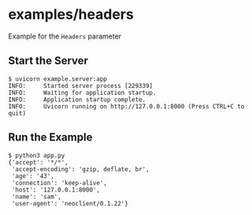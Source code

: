 # examples/headers
Example for the `Headers` parameter

## Start the Server
```console
$ uvicorn example.server:app
INFO:     Started server process [229339]
INFO:     Waiting for application startup.
INFO:     Application startup complete.
INFO:     Uvicorn running on http://127.0.0.1:8000 (Press CTRL+C to quit)
```

## Run the Example
```console
$ python3 app.py
{'accept': '*/*',
 'accept-encoding': 'gzip, deflate, br',
 'age': '43',
 'connection': 'keep-alive',
 'host': '127.0.0.1:8000',
 'name': 'sam',
 'user-agent': 'neoclient/0.1.22'}
```